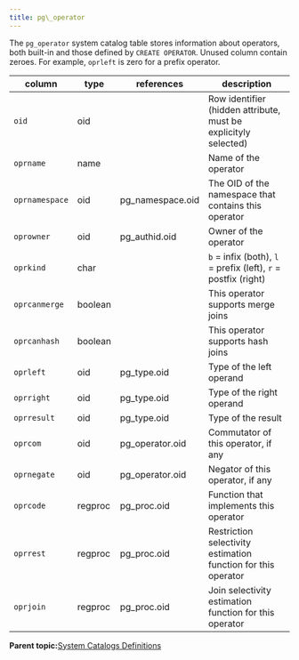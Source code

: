 ```yaml
---
title: pg\_operator 
---
```


The `pg_operator` system catalog table stores information about operators, both built-in and those defined by `CREATE OPERATOR`. Unused column contain zeroes. For example, `oprleft` is zero for a prefix operator.

|column|type|references|description|
|------|----|----------|-----------|
|`oid`|oid| |Row identifier \(hidden attribute, must be explicityly selected\)|
|`oprname`|name| |Name of the operator|
|`oprnamespace`|oid|pg\_namespace.oid|The OID of the namespace that contains this operator|
|`oprowner`|oid|pg\_authid.oid|Owner of the operator|
|`oprkind`|char| |`b` = infix \(both\), `l` = prefix \(left\), `r` = postfix \(right\)|
|`oprcanmerge`|boolean| |This operator supports merge joins|
|`oprcanhash`|boolean| |This operator supports hash joins|
|`oprleft`|oid|pg\_type.oid|Type of the left operand|
|`oprright`|oid|pg\_type.oid|Type of the right operand|
|`oprresult`|oid|pg\_type.oid|Type of the result|
|`oprcom`|oid|pg\_operator.oid|Commutator of this operator, if any|
|`oprnegate`|oid|pg\_operator.oid|Negator of this operator, if any|
|`oprcode`|regproc|pg\_proc.oid|Function that implements this operator|
|`oprrest`|regproc|pg\_proc.oid|Restriction selectivity estimation function for this operator|
|`oprjoin`|regproc|pg\_proc.oid|Join selectivity estimation function for this operator|

**Parent topic:**[System Catalogs Definitions](../system_catalogs/catalog_ref-html.html)

